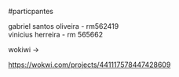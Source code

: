 #particpantes

gabriel santos oliveira - rm562419  
vinicius herreira - rm 565662  

wokiwi ->  

https://wokwi.com/projects/441117578447428609

